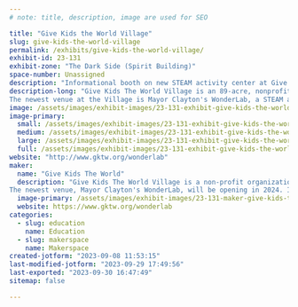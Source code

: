 ```yaml
---
# note: title, description, image are used for SEO

title: "Give Kids the World Village"
slug: give-kids-the-world-village
permalink: /exhibits/give-kids-the-world-village/
exhibit-id: 23-131
exhibit-zone: "The Dark Side (Spirit Building)"
space-number: Unassigned
description: "Informational booth on new STEAM activity center at Give Kids The World Village. "
description-long: "Give Kids The World Village is an 89-acre, nonprofit storybook resort in Central Florida. Here, children with critical illnesses and their families are treated to weeklong, cost-free vacations.
The newest venue at the Village is Mayor Clayton's WonderLab, a STEAM activity center for families staying on property. This venue will offer activities such as sewing, cardboard construction, soldering, animatronic programming, and so much more! Opening in 2024, we are looking for volunteers with STEAM experience to bring this lab to life.  "
image: /assets/images/exhibit-images/23-131-exhibit-give-kids-the-world-village-screenshot-2023-09-08-at-11-46-55-am-large.png
image-primary: 
  small: /assets/images/exhibit-images/23-131-exhibit-give-kids-the-world-village-screenshot-2023-09-08-at-11-46-55-am-small.png
  medium: /assets/images/exhibit-images/23-131-exhibit-give-kids-the-world-village-screenshot-2023-09-08-at-11-46-55-am-medium.png
  large: /assets/images/exhibit-images/23-131-exhibit-give-kids-the-world-village-screenshot-2023-09-08-at-11-46-55-am-large.png
  full: /assets/images/exhibit-images/23-131-exhibit-give-kids-the-world-village-screenshot-2023-09-08-at-11-46-55-am-full.png
website: "http://www.gktw.org/wonderlab"
maker: 
  name: "Give Kids The World"
  description: "Give Kids The World Village is a non-profit organization in Kissimmee, Fl. The Village is an 89-acre, nonprofit storybook resort in Central Florida. Here, children with critical illnesses and their families are treated to weeklong, cost-free vacations.
The newest venue, Mayor Clayton's WonderLab, will be opening in 2024. It is a STEAM activity center for families on property. This booth would provide volunteer opportunities to maker interested. "
  image-primary: /assets/images/exhibit-images/23-131-maker-give-kids-the-world-village-untitled-2-medium.jpg
  website: https://www.gktw.org/wonderlab
categories: 
  - slug: education
    name: Education
  - slug: makerspace
    name: Makerspace
created-jotform: "2023-09-08 11:53:15"
last-modified-jotform: "2023-09-29 17:49:56"
last-exported: "2023-09-30 16:47:49"
sitemap: false

---
```

